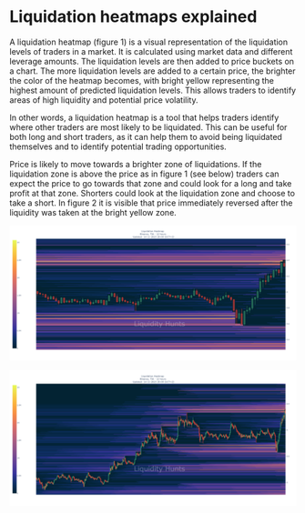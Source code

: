 # Liquidation heatmaps explained

A liquidation heatmap (figure 1) is a visual representation of the liquidation levels of traders in a market. It is calculated using market data and different leverage amounts. The liquidation levels are then added to price buckets on a chart. The more liquidation levels are added to a certain price, the brighter the color of the heatmap becomes, with bright yellow representing the highest amount of predicted liquidation levels. This allows traders to identify areas of high liquidity and potential price volatility.

In other words, a liquidation heatmap is a tool that helps traders identify where other traders are most likely to be liquidated. This can be useful for both long and short traders, as it can help them to avoid being liquidated themselves and to identify potential trading opportunities.

Price is likely to move towards a brighter zone of liquidations. If the liquidation zone is above the price as in figure 1 (see below) traders can expect the price to go towards that zone and could look for a long and take profit at that zone. Shorters could look at the liquidation zone and choose to take a short. In figure 2 it is visible that price immediately reversed after the liquidity was taken at the bright yellow zone.

![Figure 1: 7-Day heatmap of TIAUSD. There is a bright yellow liquidation zone above the latest spike. Price could move towards that price to liquidate shorters.](/static/TIA1.png)

![Figure 2: Price completely reversed after hitting the bright yellow liquidation zone thus presenting a perfect entry for a short trade or an exit for a previous long trade.](/static/TIA2.png)

<!DOCTYPE html>
<html lang="en">
<head>
    <meta charset="UTF-8">
    <meta name="viewport" content="width=device-width, initial-scale=1.0">
    <title>Image Popup Test</title>
    <style>
        #myModal {
            display: none;
            position: fixed;
            z-index: 1;
            left: 0;
            top: 0;
            width: 100%;
            height: 100%;
            overflow: auto;
            background-color: rgba(0, 0, 0, 0.9);
        }

        #myModal img {
            margin: 20px;
            width: 80%;
            max-width: 800px;
        }
    </style>
</head>
<body>

    <!-- Image Popup/Modal -->
    <div id="myModal">
        <img src="" alt="Enlarged Image" id="modalImage">
    </div>

    <img src="../test/static/TIA1.png" alt="Figure 1" onclick="showModal(this.src)">
    <img src="../test/static/TIA2.png" alt="Figure 2" onclick="showModal(this.src)">

    <script>
        function showModal(imagePath) {
            var modal = document.getElementById('myModal');
            var modalImage = document.getElementById('modalImage');

            modalImage.src = imagePath;
            modal.style.display = 'block';

            modal.onclick = function () {
                modal.style.display = 'none';
            };
        }
    </script>

</body>
</html>